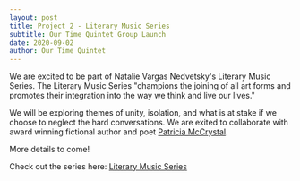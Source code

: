 ```yaml
---
layout: post
title: Project 2 - Literary Music Series
subtitle: Our Time Quintet Group Launch
date: 2020-09-02 
author: Our Time Quintet
---
```

We are excited to be part of Natalie Vargas Nedvetsky's Literary Music Series. The Literary Music Series "champions the joining of all art forms and promotes their integration into the way we think and live our lives." 

We will be exploring themes of unity, isolation, and what is at stake if we choose to neglect the hard conversations. We are exited to collaborate with award winning fictional author and poet <a href="http://www.patriciamccrystal.com">Patricia McCrystal</a>.

More details to come!


<p>Check out the series here: <a href="https://www.literarymusic.org/">Literary Music Series</a></p>


